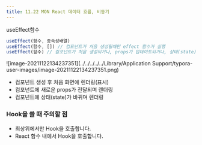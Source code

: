 ```yaml
---
title: 11.22 MON React 데이터 흐름, 비동기
---
```


useEffect함수

```js
useEffect(함수, 종속성배열)
useEffect(함수, []) // 컴포넌트가 처음 생성될때만 effect 함수가 실행
useEffect(함수) // 컴포넌트가 처음 생성되거나, props가 업데이트되거나, 상태(state)가 업데이트될 때
```

![image-20211122134237351](../../../../../Library/Application Support/typora-user-images/image-20211122134237351.png)

- 컴포넌트 생성 후 처음 화면에 렌더링(표시)
- 컴포넌트에 새로운 props가 전달되며 렌더링
- 컴포넌트에 상태(state)가 바뀌며 렌더링



### Hook을 쓸 때 주의할 점

- 최상위에서만 Hook을 호출합니다.
- React 함수 내에서 Hook을 호출합니다.